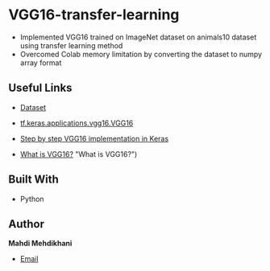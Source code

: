 # VGG16-transfer-learning
- Implemented VGG16 trained on ImageNet dataset on animals10 dataset using transfer learning method
- Overcomed Colab memory limitation by converting the dataset to numpy array format


## Useful Links

- [Dataset]((https://www.kaggle.com/datasets/alessiocorrado99/animals10) "Dataset")

- [tf.keras.applications.vgg16.VGG16]([https://www.tensorflow.org/tutorials/generative/dcgan/](https://www.tensorflow.org/api_docs/python/tf/keras/applications/vgg16/VGG16) "tf.keras.applications.vgg16.VGG16")
  
- [Step by step VGG16 implementation in Keras]([https://keras.io/examples/generative/wgan_gp/](https://towardsdatascience.com/step-by-step-vgg16-implementation-in-keras-for-beginners-a833c686ae6c) "Step by step VGG16 implementation in Keras")
  
- [What is VGG16?](https://viso.ai/deep-learning/vgg-very-deep-convolutional-networks/) "What is VGG16?")
   

## Built With

- Python


## Author

**Mahdi Mehdikhani**
- [Email](mailto:mahdi.mehdikhani@gmail.com?subject=Hi "Hi!")
